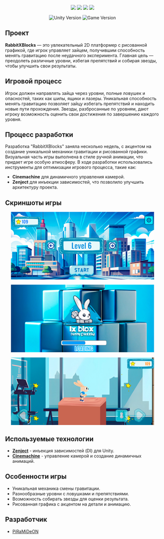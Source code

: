 <p align="center">
      <img src='https://github.com/PiRaMiDeON/RabbitXBlocks/blob/main/Imgs/1.jpg' width=190>
      <img src='https://github.com/PiRaMiDeON/RabbitXBlocks/blob/main/Imgs/2.jpg' width=190>
      <img src='https://github.com/PiRaMiDeON/RabbitXBlocks/blob/main/Imgs/3.jpg' width=190>
      <img src='https://github.com/PiRaMiDeON/RabbitXBlocks/blob/main/Imgs/4.jpg' width=190>
</p>

<p align="center">
    <img src="https://img.shields.io/badge/Engine-Unity-blueviolet" alt="Unity Version">
    <img src="https://img.shields.io/badge/Version-1.0-green" alt="Game Version">
</p>

## Проект

**RabbitXBlocks** — это увлекательный 2D платформер с рисованной графикой, где игрок управляет зайцем, получившим способность менять гравитацию после неудачного эксперимента. Главная цель — преодолеть различные уровни, избегая препятствий и собирая звезды, чтобы улучшить свои результаты.

## Игровой процесс

Игрок должен направлять зайца через уровни, полные ловушек и опасностей, таких как шипы, ящики и лазеры. Уникальная способность менять гравитацию позволяет зайцу избегать препятствий и находить новые пути прохождения. Звезды, разбросанные по уровням, дают игроку возможность оценить свои достижения по завершению каждого уровня.

## Процесс разработки

Разработка "RabbitXBlocks" заняла несколько недель, с акцентом на создание уникальной механики гравитации и рисованной графики. Визуальная часть игры выполнена в стиле ручной анимации, что придает игре особую атмосферу. В ходе разработки использовались инструменты для оптимизации игрового процесса, такие как:

- **Cinemachine** для динамичного управления камерой.
- **Zenject** для инъекции зависимостей, что позволило улучшить архитектуру проекта.

## Скриншоты игры

<p align="center"> 
      <img src='https://github.com/PiRaMiDeON/RabbitXBlocks/blob/main/Imgs/Screenshot1.jpg' height=220>
</p>
<p align="center"> 
      <img src='https://github.com/PiRaMiDeON/RabbitXBlocks/blob/main/Imgs/Screenshot2.jpg' height=220> 
</p>
<p align="center"> 
      <img src='https://github.com/PiRaMiDeON/RabbitXBlocks/blob/main/Imgs/Screenshot3.jpg' height=220>
</p>

## Используемые технологии

- [**Zenject**](https://assetstore.unity.com/packages/tools/utilities/zenject-157735) - инъекция зависимостей (DI) для Unity.
- [**Cinemachine**](https://assetstore.unity.com/packages/essentials/cinemachine-79898) - управление камерой и создание динамичных анимаций.

## Особенности игры

- Уникальная механика смены гравитации.
- Разнообразные уровни с ловушками и препятствиями.
- Возможность собирать звезды для оценки результата.
- Рисованная графика с акцентом на детали и анимацию.

## Разработчик

- [PiRaMiDeON](https://github.com/PiRaMiDeON)
